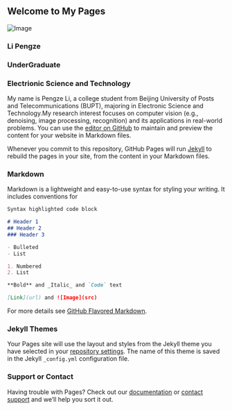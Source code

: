 ## Welcome to My Pages
![Image](Linsonng.github.io/mypicture.jpg)

### Li Pengze
### UnderGraduate
### Electrionic Science and Technology

My name is Pengze Li, a college student from Beijing University of Posts and Telecommunications (BUPT), majoring in Electronic Science and Technology.My research interest focuses on computer vision (e.g., denoising, image processing, recognition) and its applications in real-world problems. 
You can use the [editor on GitHub](https://github.com/Linsonng/Linsonng.github.io/edit/main/index.md) to maintain and preview the content for your website in Markdown files.

Whenever you commit to this repository, GitHub Pages will run [Jekyll](https://jekyllrb.com/) to rebuild the pages in your site, from the content in your Markdown files.

### Markdown

Markdown is a lightweight and easy-to-use syntax for styling your writing. It includes conventions for

```markdown
Syntax highlighted code block

# Header 1
## Header 2
### Header 3

- Bulleted
- List

1. Numbered
2. List

**Bold** and _Italic_ and `Code` text

[Link](url) and ![Image](src)
```

For more details see [GitHub Flavored Markdown](https://guides.github.com/features/mastering-markdown/).

### Jekyll Themes

Your Pages site will use the layout and styles from the Jekyll theme you have selected in your [repository settings](https://github.com/Linsonng/Linsonng.github.io/settings/pages). The name of this theme is saved in the Jekyll `_config.yml` configuration file.

### Support or Contact

Having trouble with Pages? Check out our [documentation](https://docs.github.com/categories/github-pages-basics/) or [contact support](https://support.github.com/contact) and we’ll help you sort it out.
